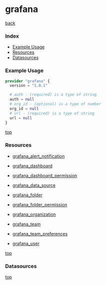 # grafana

[back](../)

### Index

- [Example Usage](#example-usage)
- [Resources](#resources)
- [Datasources](#datasources)

### Example Usage

```terraform
provider "grafana" {
  version = "1.8.1"

  # auth - (required) is a type of string
  auth = null
  # org_id - (optional) is a type of number
  org_id = null
  # url - (required) is a type of string
  url = null
}
```

[top](#index)

### Resources


- [grafana_alert_notification](./r/grafana_alert_notification.md)

- [grafana_dashboard](./r/grafana_dashboard.md)

- [grafana_dashboard_permission](./r/grafana_dashboard_permission.md)

- [grafana_data_source](./r/grafana_data_source.md)

- [grafana_folder](./r/grafana_folder.md)

- [grafana_folder_permission](./r/grafana_folder_permission.md)

- [grafana_organization](./r/grafana_organization.md)

- [grafana_team](./r/grafana_team.md)

- [grafana_team_preferences](./r/grafana_team_preferences.md)

- [grafana_user](./r/grafana_user.md)


[top](#index)

### Datasources



[top](#index)